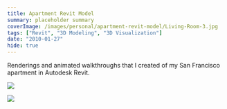 ```yaml
---
title: Apartment Revit Model
summary: placeholder summary
coverImage: /images/personal/apartment-revit-model/Living-Room-3.jpg
tags: ["Revit", "3D Modeling", "3D Visualization"]
date: "2010-01-27"
hide: true
---
```


Renderings and animated walkthroughs that I created of my San Francisco apartment in Autodesk Revit.

![](/images/personal/apartment-revit-model/Living-Room-2.jpg)

![](/images/personal/apartment-revit-model/Living-Room-1.jpg)

